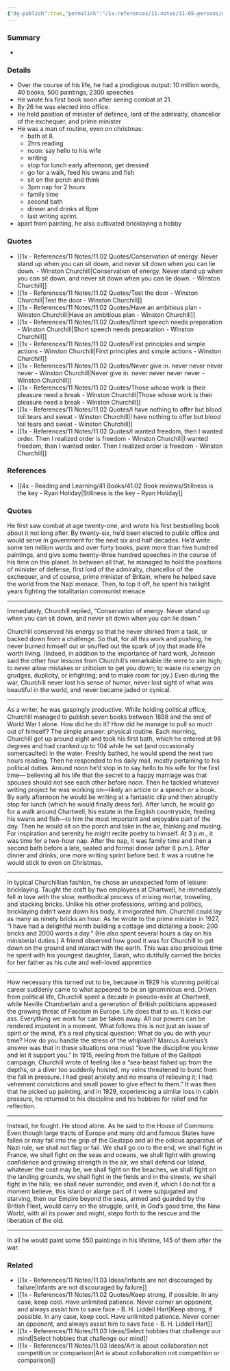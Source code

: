 ```yaml
---
{"dg-publish":true,"permalink":"/1x-references/11-notes/11-05-persons/winston-churchill/","title":"Winston Churchill","created":"2024-03-14T10:09:25.788+03:00","updated":"2024-03-14T15:14:45.980+03:00"}
---
```



### Summary
- 

### Details
- Over the course of his life, he had a prodigious output: 10 million words, 40 books, 500 paintings, 2300 speeches
- He wrote his first book soon after seeing combat at 21.
- By 26 he was elected into office.
- He held position of minister of defence, lord of the admiralty, chancellor of the exchequer, and prime minister
- He was a man of routine, even on christmas:
	- bath at 8. 
	- 2hrs reading
	- noon: say hello to his wife
	- writing
	- stop for lunch early afternoon, get dressed
	- go for a walk, feed his swans and fish
	- sit on the porch and think
	- 3pm nap for 2 hours
	- family time
	- second bath
	- dinner and drinks at 8pm
	- last writing sprint.
- apart from painting, he also cultivated bricklaying a hobby

### Quotes
- [[1x - References/11 Notes/11.02 Quotes/Conservation of energy. Never stand up when you can sit down, and never sit down when you can lie down. - Winston Churchill\|Conservation of energy. Never stand up when you can sit down, and never sit down when you can lie down. - Winston Churchill]]
- [[1x - References/11 Notes/11.02 Quotes/Test the door - Winston Churchill\|Test the door - Winston Churchill]]
- [[1x - References/11 Notes/11.02 Quotes/Have an ambitious plan - Winston Churchill\|Have an ambitious plan - Winston Churchill]]
- [[1x - References/11 Notes/11.02 Quotes/Short speech needs preparation - Winston Churchill\|Short speech needs preparation - Winston Churchill]]
- [[1x - References/11 Notes/11.02 Quotes/First principles and simple actions - Winston Churchill\|First principles and simple actions - Winston Churchill]]
- [[1x - References/11 Notes/11.02 Quotes/Never give in. never never never never - Winston Churchill\|Never give in. never never never never - Winston Churchill]]
- [[1x - References/11 Notes/11.02 Quotes/Those whose work is their pleasure need a break - Winston Churchill\|Those whose work is their pleasure need a break - Winston Churchill]]
- [[1x - References/11 Notes/11.02 Quotes/I have nothing to offer but blood toil tears and sweat - Winston Churchill\|I have nothing to offer but blood toil tears and sweat - Winston Churchill]]
- [[1x - References/11 Notes/11.02 Quotes/I wanted freedom, then I wanted order. Then I realized order is freedom - Winston Churchill\|I wanted freedom, then I wanted order. Then I realized order is freedom - Winston Churchill]]


### References
- [[4x - Reading and Learning/41 Books/41.02 Book reviews/Stillness is the key - Ryan Holiday\|Stillness is the key - Ryan Holiday]]

### Quotes
He first saw combat at age twenty-one, and wrote his first bestselling book about it not long after. By twenty-six, he’d been elected to public office and would serve in government for the next six and half decades. He’d write some ten million words and over forty books, paint more than five hundred paintings, and give some twenty-three hundred speeches in the course of his time on this planet. In between all that, he managed to hold the positions of minister of defense, first lord of the admiralty, chancellor of the exchequer, and of course, prime minister of Britain, where he helped save the world from the Nazi menace. Then, to top it off, he spent his twilight years fighting the totalitarian communist menace

---

Immediately, Churchill replied, “Conservation of energy. Never stand up when you can sit down, and never sit down when you can lie down.”

Churchill conserved his energy so that he never shirked from a task, or backed down from a challenge. So that, for all this work and pushing, he never burned himself out or snuffed out the spark of joy that made life worth living. (Indeed, in addition to the importance of hard work, Johnson said the other four lessons from Churchill’s remarkable life were to aim high; to never allow mistakes or criticism to get you down; to waste no energy on grudges, duplicity, or infighting; and to make room for joy.) Even during the war, Churchill never lost his sense of humor, never lost sight of what was beautiful in the world, and never became jaded or cynical.

---

As a writer, he was gaspingly productive. While holding political office, Churchill managed to publish seven books between 1898 and the end of World War I alone. How did he do it? How did he manage to pull so much out of himself? The simple answer: physical routine. Each morning, Churchill got up around eight and took his first bath, which he entered at 98 degrees and had cranked up to 104 while he sat (and occasionally somersaulted) in the water. Freshly bathed, he would spend the next two hours reading. Then he responded to his daily mail, mostly pertaining to his political duties. Around noon he’d stop in to say hello to his wife for the first time— believing all his life that the secret to a happy marriage was that spouses should not see each other before noon. Then he tackled whatever writing project he was working on—likely an article or a speech or a book. By early afternoon he would be writing at a fantastic clip and then abruptly stop for lunch (which he would finally dress for). After lunch, he would go for a walk around Chartwell, his estate in the English countryside, feeding his swans and fish—to him the most important and enjoyable part of the day. Then he would sit on the porch and take in the air, thinking and musing. For inspiration and serenity he might recite poetry to himself. At 3 p.m., it was time for a two-hour nap. After the nap, it was family time and then a second bath before a late, seated and formal dinner (after 8 p.m.). After dinner and drinks, one more writing sprint before bed.
It was a routine he would stick to even on Christmas.

---

In typical Churchillian fashion, he chose an unexpected form of leisure: bricklaying. Taught the craft by two employees at Chartwell, he immediately fell in love with the slow, methodical process of mixing mortar, troweling, and stacking bricks. Unlike his other professions, writing and politics, bricklaying didn’t wear down his body, it invigorated him. Churchill could lay as many as ninety bricks an hour. As he wrote to the prime minister in 1927, “I have had a delightful month building a cottage and dictating a book: 200 bricks and 2000 words a day.” (He also spent several hours a day on his ministerial duties.) A friend observed how good it was for Churchill to get down on the ground and interact with the earth. This was also precious time he spent with his youngest daughter, Sarah, who dutifully carried the bricks for her father as his cute and well-loved apprentice

---

How necessary this turned out to be, because in 1929 his stunning political career suddenly came to what appeared to be an ignominious end. Driven from political life, Churchill spent a decade in pseudo-exile at Chartwell, while Neville Chamberlain and a generation of British politicians appeased the growing threat of Fascism in Europe.
Life does that to us. It kicks our ass. Everything we work for can be taken away. All our powers can be rendered impotent in a moment. What follows this is not just an issue of spirit or the mind, it’s a real physical question: What do you do with your time? How do you handle the stress of the whiplash?
Marcus Aurelius’s answer was that in these situations one must “love the discipline you know and let it support you.” In 1915, reeling from the failure of the Gallipoli campaign, Churchill wrote of feeling like a “sea-beast fished up from the depths, or a diver too suddenly hoisted, my veins threatened to burst from the fall in pressure. I had great anxiety and no means of relieving it; I had vehement convictions and small power to give effect to them.” It was then that he picked up painting, and in 1929, experiencing a similar loss in cabin pressure, he returned to his discipline and his hobbies for relief and for reflection.

 ---

Instead, he fought. He stood alone. As he said to the House of Commons:
Even though large tracts of Europe and many old and famous States have fallen or may fall into the grip of the Gestapo and all the odious apparatus of Nazi rule, we shall not flag or fail. We shall go on to the end, we shall fight in France, we shall fight on the seas and oceans, we shall fight with growing confidence and growing strength in the air, we shall defend our Island, whatever the cost may be, we shall fight on the beaches, we shall fight on the landing grounds, we shall fight in the fields and in the streets, we shall fight in the hills; we shall never surrender, and even if, which I do not for a moment believe, this Island or alarge part of it were subjugated and starving, then our Empire beyond the seas, armed and guarded by the British Fleet, would carry on the struggle, until, in God’s good time, the New World, with all its power and might, steps forth to the rescue and the liberation of the old.

---

In all he would paint some 550 paintings in his lifetime, 145 of them after the war.


### Related
- [[1x - References/11 Notes/11.03 Ideas/Infants are not discouraged by failure\|Infants are not discouraged by failure]]
- [[1x - References/11 Notes/11.02 Quotes/Keep strong, if possible. In any case, keep cool. Have unlimited patience. Never corner an opponent, and always assist him to save face - B. H. Liddell Hart\|Keep strong, if possible. In any case, keep cool. Have unlimited patience. Never corner an opponent, and always assist him to save face - B. H. Liddell Hart]]
- [[1x - References/11 Notes/11.03 Ideas/Select hobbies that challenge our mind\|Select hobbies that challenge our mind]]
- [[1x - References/11 Notes/11.03 Ideas/Art is about collaboration not competition or comparison\|Art is about collaboration not competition or comparison]]